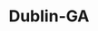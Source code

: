 ---
title: Dublin-GA
slug: dublin-ga
f_state:
- cms/state/georgia.md
f_locations:
- cms/payday-loan/advance-america-1588.md
- cms/payday-loan/cash-advance-catalog-sale-6506.md
- cms/payday-loan/cash-n-advance-7951.md
- cms/payday-loan/check-into-cash-11729.md
- cms/payday-loan/dublin-bus-station-16175.md
- cms/payday-loan/first-america-cash-advance-18209.md
- cms/payday-loan/first-america-cash-advance-18223.md
updated-on: '2024-05-30T13:41:28.615Z'
created-on: '2024-05-30T13:41:28.615Z'
published-on: '2024-05-30T13:54:32.469Z'
f_city: Dublin
layout: '[city].html'
tags: city
---